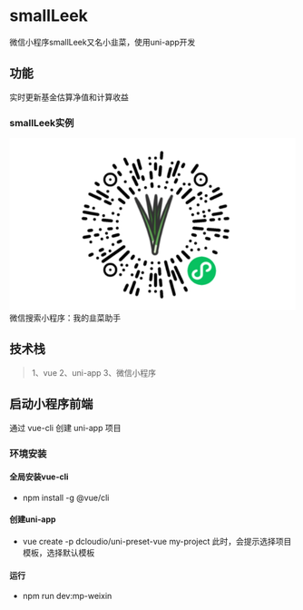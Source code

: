 # smallLeek
微信小程序smallLeek又名小韭菜，使用uni-app开发

## 功能
实时更新基金估算净值和计算收益
### smallLeek实例
![我的韭菜助手](./src/static/QRcode/smallLeek.png)
微信搜索小程序：我的韭菜助手
## 技术栈
> 1、vue
> 2、uni-app
> 3、微信小程序

## 启动小程序前端
通过 vue-cli 创建 uni-app 项目
### 环境安装
#### 全局安装vue-cli
 * npm install -g @vue/cli
#### 创建uni-app
 * vue create -p dcloudio/uni-preset-vue my-project
此时，会提示选择项目模板，选择默认模板
#### 运行
 * npm run dev:mp-weixin
